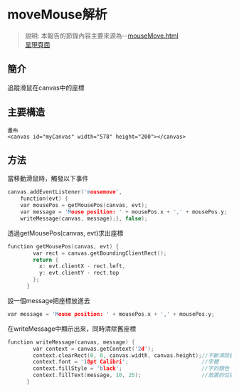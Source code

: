 # moveMouse解析  
> 說明: 本報告的節錄內容主要來源為--[mouseMove.html](https://github.com/ccccourse/wp/blob/master/code/07-canvas/canvas/mouseMove.html)  
[呈現頁面](https://ccccourse.github.io/wp/code/07-canvas/canvas/mouseMove.html)

## 簡介  
追蹤滑鼠在canvas中的座標

## 主要構造  
``` 
畫布  
<canvas id="myCanvas" width="578" height="200"></canvas>  
``` 
## 方法 
當移動滑鼠時，觸發以下事件  
```c  
canvas.addEventListener('mousemove',            
    function(evt) {          
    var mousePos = getMousePos(canvas, evt);   
    var message = 'Mouse position: ' + mousePos.x + ',' + mousePos.y;  
    writeMessage(canvas, message);}, false);    
``` 
透過getMousePos(canvas, evt)求出座標
```c
function getMousePos(canvas, evt) {
        var rect = canvas.getBoundingClientRect();
        return {
          x: evt.clientX - rect.left,
          y: evt.clientY - rect.top
        };
      }
```
設一個message把座標放進去  
```c
var message = 'Mouse position: ' + mousePos.x + ',' + mousePos.y;
```
在writeMessage中顯示出來，同時清除舊座標
```c
function writeMessage(canvas, message) {
        var context = canvas.getContext('2d');
        context.clearRect(0, 0, canvas.width, canvas.height);//不斷清除舊的座標
        context.font = '18pt Calibri';                       //字體
        context.fillStyle = 'black';                         //字的顏色
        context.fillText(message, 10, 25);                   //放置的位置
      }
```